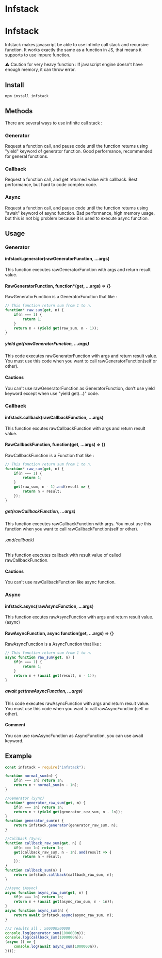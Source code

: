 Infstack
=================

# Infstack
Infstack makes javascript be able to use infinite call stack and recursive function.
It works exactly the same as a function in JS,
that means it supports to use impure function.   
   
⚠️ Caution for very heavy function : If javascript engine doesn't have enough memory, it can throw error.

## Install
```bash
npm install infstack
```


## Methods
There are several ways to use infinite call stack :
### Generator
Request a function call, and pause code until the function returns using "yield" keyword of generator function.
Good performance, recommended for general functions.
### Callback
Request a function call, and get returned value with callback. Best performance, but hard to code complex code.
### Async
Request a function call, and pause code until the function returns using "await" keyword of async function.
Bad performance, high memory usage, but this is not big problem because it is used to execute async function.


## Usage

### Generator
#### infstack.generator(rawGeneratorFunction, ...args)
This function executes rawGeneratorFunction with args and return result value.
#### RawGeneratorFunction, function*(get, ...args) => {}
RawGeneratorFunction is a GeneratorFunction that like :
```js
// This function return sum from 1 to n.
function* raw_sum(get, n) {
    if(n === 1) {
        return 1;
    }
    return n + (yield get(raw_sum, n - 1));
}
```
##### yield get(rawGeneratorFunction, ...args)
This code executes rawGeneratorFunction with args and return result value.
You must use this code when you want to call rawGeneratorFunction(self or other).
#### Cautions
You can't use rawGeneratorFunction as GeneratorFunction, don't use yield keyword except when use "yield get(...)" code.

### Callback
#### infstack.callback(rawCallbackFunction, ...args)
This function excutes rawCallbackFunction with args and return result value.
#### RawCallbackFunction, function(get, ...args) => {}
RawCallbackFunction is a Function that like :
```js
// This function return sum from 1 to n.
function* raw_sum(get, n) {
    if(n === 1) {
        return 1;
    }
    get(raw_sum, n - 1).and(result => {
        return n + result;
    });
}
```
##### get(rawCallbackFunction, ...args)
This function executes rawCallbackFunction with args.
You must use this function when you want to call rawCallbackFunction(self or other).
###### .and(callback)
This function executes callback with result value of called rawCallbackFunction.
#### Cautions
You can't use rawCallbackFunction like async function.

### Async
#### infstack.async(rawAsyncFunction, ...args)
This function excutes rawAsyncFunction with args and return result value. (async)
#### RawAsyncFunction, async function(get, ...args) => {}
RawAsyncFunction is a AsyncFunction that like :
```js
// This function return sum from 1 to n.
async function raw_sum(get, n) {
    if(n === 1) {
        return 1;
    }
    return n + (await get(result, n - 1));
}
```
##### await get(rawAsyncFunction, ...args)
This code executes rawAsyncFunction with args and return result value.
You must use this code when you want to call rawAsyncFunction(self or other).
#### Comment
You can use rawAsyncFunction as AsyncFunction, you can use await keyword.

## Example
```js
const infstack = require("infstack");

function normal_sum(n) {
    if(n === 1n) return 1n;
    return n + normal_sum(n - 1n);
}

//Generator (Sync)
function* generator_raw_sum(get, n) {
    if(n === 1n) return 1n;
    return n + (yield get(generator_raw_sum, n - 1n));
}
function generator_sum(n) {
    return infstack.generator(generator_raw_sum, n);
}

//Callback (Sync)
function callback_raw_sum(get, n) {
    if(n === 1n) return 1n;
    get(callback_raw_sum, n - 1n).and(result => {
        return n + result;
    });
}
function callback_sum(n) {
    return infstack.callback(callback_raw_sum, n);
}

//Async (Async)
async function async_raw_sum(get, n) {
    if(n === 1n) return 1n;
    return n + (await get(async_raw_sum, n - 1n));
}
async function async_sum(n) {
    return await infstack.async(async_raw_sum, n);
}

//3 results all : 500000500000
console.log(generator_sum(1000000n));
console.log(callback_sum(1000000n));
(async () => {
    console.log(await async_sum(1000000n));
})();
```

